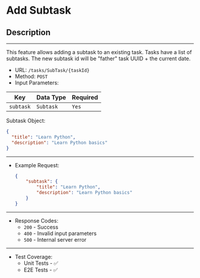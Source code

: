 # Add Subtask

## Description

___
This feature allows adding a subtask to an existing task. Tasks have a list of subtasks. The new subtask id will be
"father" task UUID + the current date.

* URL: `/tasks/SubTask/{taskId}`
* Method: `POST`
* Input Parameters:

| Key       | Data Type | Required |
|-----------|-----------|----------|
| `subtask` | `Subtask` | `Yes`    |

Subtask Object:

```json
{
  "title": "Learn Python",
  "description": "Learn Python basics"
}
```

___

* Example Request:

    ```json
    {
        "subtask": {
            "title": "Learn Python",
            "description": "Learn Python basics"
        }
    }
    ```

___

* Response Codes:
    * `200` - Success
    * `400` - Invalid input parameters
    * `500` - Internal server error

___

* Test Coverage:
    * Unit Tests - ✅
    * E2E Tests - ✅